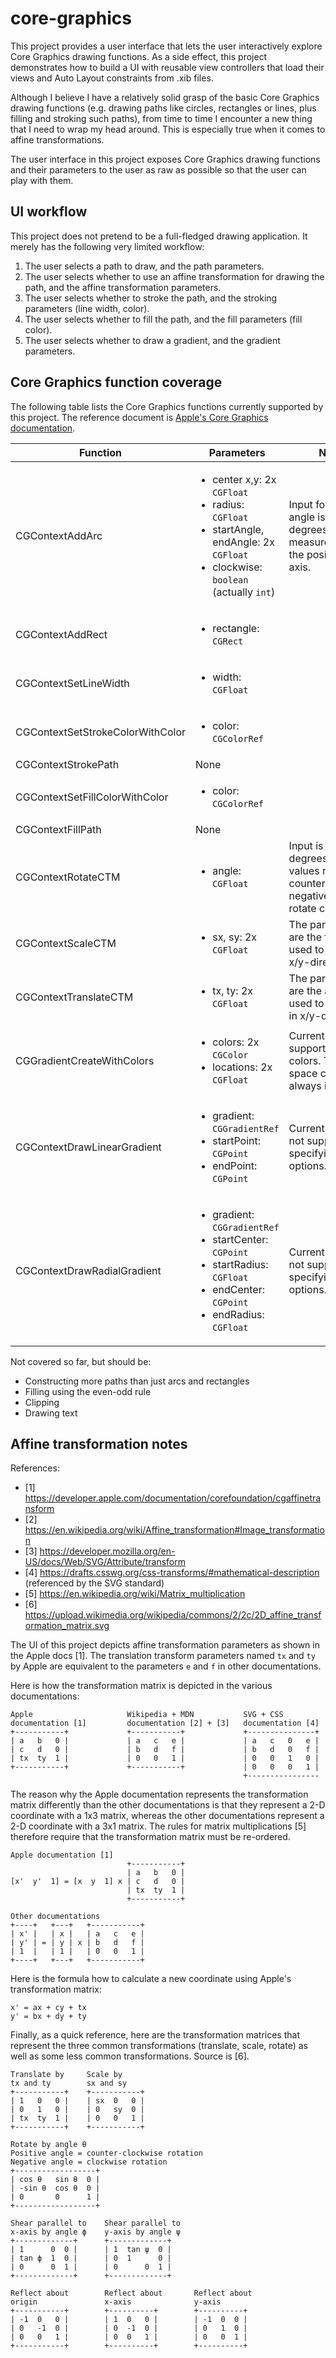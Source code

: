 # core-graphics

This project provides a user interface that lets the user interactively explore Core Graphics drawing functions. As a side effect, this project demonstrates how to build a UI with reusable view controllers that load their views and Auto Layout constraints from .xib files.

Although I believe I have a relatively solid grasp of the basic Core Graphics drawing functions (e.g. drawing paths like circles, rectangles or lines, plus filling and stroking such paths), from time to time I encounter a new thing that I need to wrap my head around. This is especially true when it comes to affine transformations.

The user interface in this project exposes Core Graphics drawing functions and their parameters to the user as raw as possible so that the user can play with them.

## UI workflow

This project does not pretend to be a full-fledged drawing application. It merely has the following very limited workflow:

1. The user selects a path to draw, and the path parameters.
2. The user selects whether to use an affine transformation for drawing the path, and the affine transformation parameters.
3. The user selects whether to stroke the path, and the stroking parameters (line width, color).
4. The user selects whether to fill the path, and the fill parameters (fill color).
5. The user selects whether to draw a gradient, and the gradient parameters.

## Core Graphics function coverage

The following table lists the Core Graphics functions currently supported by this project. The reference document is [Apple's Core Graphics documentation](https://developer.apple.com/documentation/coregraphics?language=objc).

| Function         | Parameters | Notes |
|------------------|------------|-------|
| CGContextAddArc | <ul><li>center x,y: 2x `CGFloat`</li> <li>radius: `CGFloat`</li> <li>startAngle, endAngle: 2x `CGFloat`</li> <li>clockwise: `boolean` (actually `int`)</li></ul> | Input for start/end angle is in degrees, measured from the positive x-axis. |
| CGContextAddRect | <ul><li>rectangle: `CGRect`</li></ul> | |
| CGContextSetLineWidth | <ul><li>width: `CGFloat`</li></ul> | |
| CGContextSetStrokeColorWithColor | <ul><li>color: `CGColorRef`</li></ul> | |
| CGContextStrokePath | None | |
| CGContextSetFillColorWithColor | <ul><li>color: `CGColorRef`</li></ul> | |
| CGContextFillPath | None | |
| CGContextRotateCTM | <ul><li>angle: `CGFloat`</li></ul> | Input is in degrees, positive values rotate counterclockwise, negative values rotate clockwise. |
| CGContextScaleCTM | <ul><li>sx, sy: 2x `CGFloat`</li></ul> | The parameters are the factors used to scale in x/y-direction. |
| CGContextTranslateCTM | <ul><li>tx, ty: 2x `CGFloat`</li></ul> | The parameters are the amounts used to translate in x/y-direction. |
| CGGradientCreateWithColors | <ul><li>colors: 2x `CGColor`</li> <li>locations: 2x `CGFloat`</li></ul> | Currently supports only two colors. The color space currently always is RGB. |
| CGContextDrawLinearGradient | <ul><li>gradient: `CGGradientRef`</li> <li>startPoint: `CGPoint`</li> <li>endPoint: `CGPoint`</li></ul> | Currently does not support specifying options. |
| CGContextDrawRadialGradient | <ul><li>gradient: `CGGradientRef`</li> <li>startCenter: `CGPoint`</li> <li>startRadius: `CGFloat`</li> <li>endCenter: `CGPoint`</li> <li>endRadius: `CGFloat`</li></ul> | Currently does not support specifying options. |

Not covered so far, but should be:

* Constructing more paths than just arcs and rectangles
* Filling using the even-odd rule
* Clipping
* Drawing text

## Affine transformation notes

References:

- [1] https://developer.apple.com/documentation/corefoundation/cgaffinetransform
- [2] https://en.wikipedia.org/wiki/Affine_transformation#Image_transformation
- [3] https://developer.mozilla.org/en-US/docs/Web/SVG/Attribute/transform
- [4] https://drafts.csswg.org/css-transforms/#mathematical-description (referenced by the SVG standard)
- [5] https://en.wikipedia.org/wiki/Matrix_multiplication
- [6] https://upload.wikimedia.org/wikipedia/commons/2/2c/2D_affine_transformation_matrix.svg

The UI of this project depicts affine transformation parameters as shown in the Apple docs [1]. The translation transform parameters named `tx` and `ty` by Apple are equivalent to the parameters `e` and `f` in other documentations.

Here is how the transformation matrix is depicted in the various documentations:

```
Apple                     Wikipedia + MDN           SVG + CSS
documentation [1]         documentation [2] + [3]   documentation [4]
+-----------+             +-----------+             +---------------+
| a   b   0 |             | a   c   e |             | a   c   0   e |
| c   d   0 |             | b   d   f |             | b   d   0   f |
| tx  ty  1 |             | 0   0   1 |             | 0   0   1   0 |
+-----------+             +-----------+             | 0   0   0   1 |
                                                    +----------------
```

The reason why the Apple documentation represents the transformation matrix differently than the other documentations is that they represent a 2-D coordinate with a 1x3 matrix, whereas the other documentations represent a 2-D coordinate with a 3x1 matrix. The rules for matrix multiplications [5] therefore require that the transformation matrix must be re-ordered.

```
Apple documentation [1]
                          +-----------+
                          | a   b   0 |
[x'  y'  1] = [x  y  1] x | c   d   0 |
                          | tx  ty  1 |
                          +-----------+

Other documentations
+----+   +---+   +-----------+
| x' |   | x |   | a   c   e |
| y' | = | y | x | b   d   f |
| 1  |   | 1 |   | 0   0   1 |
+----+   +---+   +-----------+
```

Here is the formula how to calculate a new coordinate using Apple's transformation matrix:

```
x' = ax + cy + tx
y' = bx + dy + ty
```

Finally, as a quick reference, here are the transformation matrices that represent the three common transformations (translate, scale, rotate) as well as some less common transformations. Source is [6].

```                                  
Translate by     Scale by
tx and ty        sx and sy
+-----------+    +-----------+
| 1   0   0 |    | sx  0   0 |
| 0   1   0 |    | 0   sy  0 |
| tx  ty  1 |    | 0   0   1 |
+-----------+    +-----------+

Rotate by angle θ
Positive angle = counter-clockwise rotation
Negative angle = clockwise rotation
+------------------+
| cos θ   sin θ  0 |
| -sin θ  cos θ  0 |
| 0       0      1 |
+------------------+

Shear parallel to    Shear parallel to
x-axis by angle ϕ    y-axis by angle ψ
+-------------+      +-------------+
| 1      0  0 |      | 1  tan ψ  0 |
| tan ϕ  1  0 |      | 0  1      0 |
| 0      0  1 |      | 0      0  1 |
+-------------+      +-------------+

Reflect about        Reflect about       Reflect about
origin               x-axis              y-axis
+-----------+        +----------+        +----------+
| -1  0   0 |        | 1  0   0 |        | -1  0  0 |
| 0   -1  0 |        | 0  -1  0 |        | 0   1  0 |
| 0   0   1 |        | 0  0   1 |        | 0   0  1 |
+-----------+        +----------+        +----------+
```
